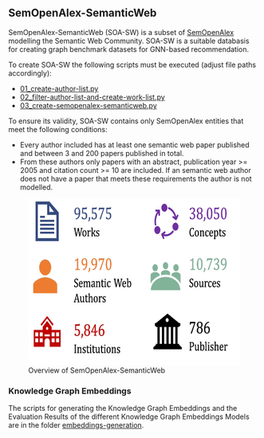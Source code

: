 ## SemOpenAlex-SemanticWeb


SemOpenAlex-SemanticWeb (SOA-SW) is a subset of [SemOpenAlex](https://semopenalex.org/) modelling the Semantic Web Community.
SOA-SW is a suitable databasis for creating graph benchmark datasets for GNN-based recommendation.



To create SOA-SW the following scripts must be executed (adjust file paths accordingly): 
* [01_create-author-list.py](./01_create-author-list.py)
* [02_filter-author-list-and-create-work-list.py](./02_filter-author-list-and-create-work-list.py)
* [03_create-semopenalex-semanticweb.py](./03_create-semopenalex-semanticweb.py)

To ensure its validity, SOA-SW contains only SemOpenAlex entities that meet the following conditions:
* Every author included has at least one semantic web paper published and between 3 and 200 papers published in total.
* From these authors only papers with an abstract, publication year >= 2005 and citation count >= 10 are included. If an semantic web author does not have a paper that meets these requirements the author is not modelled.


<figure>
    <img width="565" height="334" src="semopenalex-semanticweb-overview.png"
         alt="Overview of SemOpenAlex-SemanticWeb">
    <figcaption>Overview of SemOpenAlex-SemanticWeb</figcaption>
</figure>

### Knowledge Graph Embeddings
The scripts for generating the Knowledge Graph Embeddings and the Evaluation Results of the different Knowledge Graph Embeddings Models are in the folder [embeddings-generation](./embeddings-generation).

